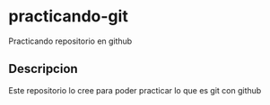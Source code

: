 # practicando-git
Practicando repositorio en github
## Descripcion 
Este repositorio lo cree para poder practicar lo que es git con github

